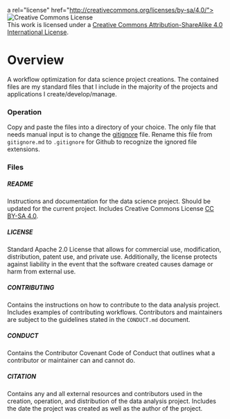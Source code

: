 a rel="license" href="http://creativecommons.org/licenses/by-sa/4.0/"><img alt="Creative Commons License" style="border-width:0" src="https://i.creativecommons.org/l/by-sa/4.0/88x31.png" /></a><br />This work is licensed under a <a rel="license" href="http://creativecommons.org/licenses/by-sa/4.0/">Creative Commons Attribution-ShareAlike 4.0 International License</a>.

# Overview

A workflow optimization for data science project creations. The contained files are my standard files that I include in the majority of the projects and applications I create/develop/manage.

### Operation

Copy and paste the files into a directory of your choice. The only file that needs manual input is to change the [gitignore](gitignore.md) file. Rename this file from `gitignore.md` to `.gitignore` for Github to recognize the ignored file extensions.

### Files

##### README

Instructions and documentation for the data science project. Should be updated for the current project. Includes Creative Commons License [CC BY-SA 4.0](http://creativecommons.org/licenses/by-sa/4.0/).

##### LICENSE

Standard Apache 2.0 License that allows for commercial use, modification, distribution, patent use, and private use. Additionally, the license protects against liability in the event that the software created causes damage or harm from external use.

##### CONTRIBUTING

Contains the instructions on how to contribute to the data analysis project. Includes examples of contributing workflows. Contributors and maintainers are subject to the guidelines stated in the `CONDUCT.md` document.

##### CONDUCT

Contains the Contributor Covenant Code of Conduct that outlines what a contributor or maintainer can and cannot do.

##### CITATION

Contains any and all external resources and contributors used in the creation, operation, and distribution of the data analysis project. Includes the date the project was created as well as the author of the project.
